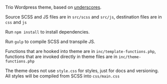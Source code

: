Trio Wordpress theme, based on [underscores](https://github.com/Automattic/_s).

Source SCSS and JS files are in `src/scss` and `src/js`, destination files are in `css` and `js`

Run `npm install` to install dependencies.

Run `gulp` to compile SCSS and transpile JS.

Functions that are hooked into theme are in `inc/template-functions.php`, functions that are invoked directly in theme files are in `inc/theme-functions.php`

The theme does not use `style.css` for styles, just for docs and versioning.  All styles will be compiled from SCSS into `css/main.css`